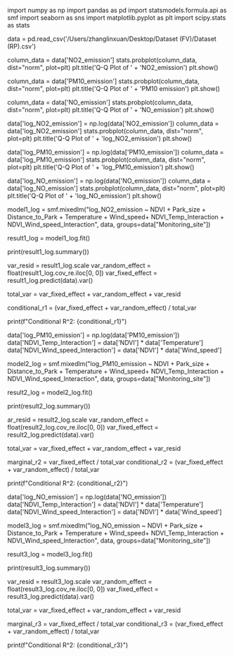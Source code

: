 import numpy as np
import pandas as pd
import statsmodels.formula.api as smf
import seaborn as sns
import matplotlib.pyplot as plt
import scipy.stats as stats

data = pd.read_csv('/Users/zhanglinxuan/Desktop/Dataset (FV)/Dataset (RP).csv')




column_data = data['NO2_emission']
stats.probplot(column_data, dist="norm", plot=plt)
plt.title('Q-Q Plot of ' + 'NO2_emission')
plt.show()

column_data = data['PM10_emission']
stats.probplot(column_data, dist="norm", plot=plt)
plt.title('Q-Q Plot of ' + 'PM10 emission')
plt.show()

column_data = data['NO_emission']
stats.probplot(column_data, dist="norm", plot=plt)
plt.title('Q-Q Plot of ' + 'NO_emission')
plt.show()

data['log_NO2_emission'] = np.log(data['NO2_emission'])
column_data = data['log_NO2_emission']
stats.probplot(column_data, dist="norm", plot=plt)
plt.title('Q-Q Plot of ' + 'log_NO2_emission')
plt.show()

data['log_PM10_emission'] = np.log(data['PM10_emission'])
column_data = data['log_PM10_emission']
stats.probplot(column_data, dist="norm", plot=plt)
plt.title('Q-Q Plot of ' + 'log_PM10_emission')
plt.show()

data['log_NO_emission'] = np.log(data['NO_emission'])
column_data = data['log_NO_emission']
stats.probplot(column_data, dist="norm", plot=plt)
plt.title('Q-Q Plot of ' + 'log_NO_emission')
plt.show()



model1_log = smf.mixedlm("log_NO2_emission ~ NDVI + Park_size + Distance_to_Park + Temperature + Wind_speed+ NDVI_Temp_Interaction + NDVI_Wind_speed_Interaction", 
                    data, 
                    groups=data["Monitoring_site"]) 

result1_log = model1_log.fit()


print(result1_log.summary())

var_resid = result1_log.scale
var_random_effect = float(result1_log.cov_re.iloc[0, 0])
var_fixed_effect = result1_log.predict(data).var()

total_var = var_fixed_effect + var_random_effect + var_resid

conditional_r1 = (var_fixed_effect + var_random_effect) / total_var


print(f"Conditional R^2: {conditional_r1}")





data['log_PM10_emission'] = np.log(data['PM10_emission'])
data['NDVI_Temp_Interaction'] = data['NDVI'] * data['Temperature']
data['NDVI_Wind_speed_Interaction'] = data['NDVI'] * data['Wind_speed']

model2_log = smf.mixedlm("log_PM10_emission ~ NDVI + Park_size + Distance_to_Park + Temperature + Wind_speed+ NDVI_Temp_Interaction + NDVI_Wind_speed_Interaction", 
                    data, 
                    groups=data["Monitoring_site"]) 

result2_log = model2_log.fit()


print(result2_log.summary())


ar_resid = result2_log.scale
var_random_effect = float(result2_log.cov_re.iloc[0, 0])
var_fixed_effect = result2_log.predict(data).var()


total_var = var_fixed_effect + var_random_effect + var_resid

marginal_r2 = var_fixed_effect / total_var
conditional_r2 = (var_fixed_effect + var_random_effect) / total_var


print(f"Conditional R^2: {conditional_r2}")





data['log_NO_emission'] = np.log(data['NO_emission'])
data['NDVI_Temp_Interaction'] = data['NDVI'] * data['Temperature']
data['NDVI_Wind_speed_Interaction'] = data['NDVI'] * data['Wind_speed']

model3_log = smf.mixedlm("log_NO_emission ~ NDVI + Park_size + Distance_to_Park + Temperature + Wind_speed+ NDVI_Temp_Interaction + NDVI_Wind_speed_Interaction", 
                    data, 
                    groups=data["Monitoring_site"]) 

result3_log = model3_log.fit()


print(result3_log.summary())


var_resid = result3_log.scale
var_random_effect = float(result3_log.cov_re.iloc[0, 0])
var_fixed_effect = result3_log.predict(data).var()

total_var = var_fixed_effect + var_random_effect + var_resid

marginal_r3 = var_fixed_effect / total_var
conditional_r3 = (var_fixed_effect + var_random_effect) / total_var


print(f"Conditional R^2: {conditional_r3}")







